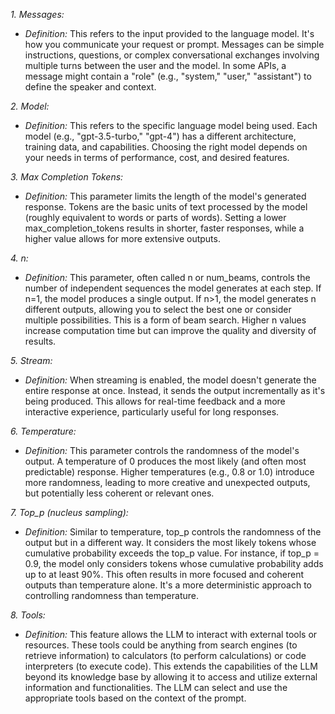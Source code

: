 *1. Messages:*

* *Definition:*  This refers to the input provided to the language model. It's how you communicate your request or prompt.  Messages can be simple instructions, questions, or complex conversational exchanges involving multiple turns between the user and the model.  In some APIs, a message might contain a "role" (e.g., "system," "user," "assistant") to define the speaker and context.

*2. Model:*

* *Definition:* This refers to the specific language model being used.  Each model (e.g., "gpt-3.5-turbo," "gpt-4") has a different architecture, training data, and capabilities.  Choosing the right model depends on your needs in terms of performance, cost, and desired features.

*3. Max Completion Tokens:*

* *Definition:* This parameter limits the length of the model's generated response.  Tokens are the basic units of text processed by the model (roughly equivalent to words or parts of words).  Setting a lower max_completion_tokens results in shorter, faster responses, while a higher value allows for more extensive outputs.

*4. n:*

* *Definition:*  This parameter, often called n or num_beams, controls the number of independent sequences the model generates at each step.  If n=1, the model produces a single output.  If n>1, the model generates n different outputs, allowing you to select the best one or consider multiple possibilities.  This is a form of beam search.  Higher n values increase computation time but can improve the quality and diversity of results.

*5. Stream:*

* *Definition:* When streaming is enabled, the model doesn't generate the entire response at once. Instead, it sends the output incrementally as it's being produced.  This allows for real-time feedback and a more interactive experience, particularly useful for long responses.

*6. Temperature:*

* *Definition:* This parameter controls the randomness of the model's output.  A temperature of 0 produces the most likely (and often most predictable) response.  Higher temperatures (e.g., 0.8 or 1.0) introduce more randomness, leading to more creative and unexpected outputs, but potentially less coherent or relevant ones.

*7. Top_p (nucleus sampling):*

* *Definition:*  Similar to temperature, top_p controls the randomness of the output but in a different way. It considers the most likely tokens whose cumulative probability exceeds the top_p value. For instance, if top_p = 0.9, the model only considers tokens whose cumulative probability adds up to at least 90%. This often results in more focused and coherent outputs than temperature alone.  It's a more deterministic approach to controlling randomness than temperature.

*8. Tools:*

* *Definition:*  This feature allows the LLM to interact with external tools or resources.  These tools could be anything from search engines (to retrieve information) to calculators (to perform calculations) or code interpreters (to execute code).  This extends the capabilities of the LLM beyond its knowledge base by allowing it to access and utilize external information and functionalities.  The LLM can select and use the appropriate tools based on the context of the prompt.
